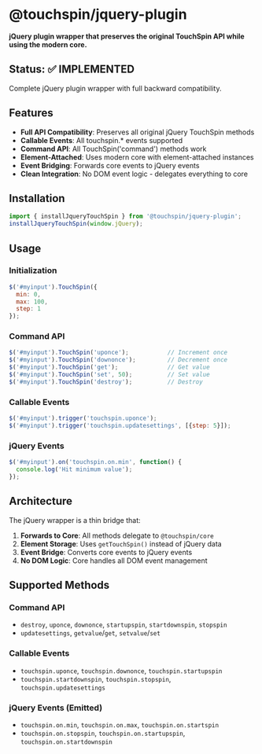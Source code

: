 @touchspin/jquery-plugin
=======================

**jQuery plugin wrapper that preserves the original TouchSpin API while using the modern core.**

## Status: ✅ IMPLEMENTED

Complete jQuery plugin wrapper with full backward compatibility.

## Features

- **Full API Compatibility**: Preserves all original jQuery TouchSpin methods
- **Callable Events**: All touchspin.* events supported
- **Command API**: All TouchSpin('command') methods work
- **Element-Attached**: Uses modern core with element-attached instances
- **Event Bridging**: Forwards core events to jQuery events
- **Clean Integration**: No DOM event logic - delegates everything to core

## Installation

```javascript
import { installJqueryTouchSpin } from '@touchspin/jquery-plugin';
installJqueryTouchSpin(window.jQuery);
```

## Usage

### Initialization
```javascript
$('#myinput').TouchSpin({
  min: 0,
  max: 100,
  step: 1
});
```

### Command API
```javascript
$('#myinput').TouchSpin('uponce');           // Increment once
$('#myinput').TouchSpin('downonce');         // Decrement once
$('#myinput').TouchSpin('get');              // Get value
$('#myinput').TouchSpin('set', 50);          // Set value
$('#myinput').TouchSpin('destroy');          // Destroy
```

### Callable Events
```javascript
$('#myinput').trigger('touchspin.uponce');
$('#myinput').trigger('touchspin.updatesettings', [{step: 5}]);
```

### jQuery Events
```javascript
$('#myinput').on('touchspin.on.min', function() {
  console.log('Hit minimum value');
});
```

## Architecture

The jQuery wrapper is a thin bridge that:

1. **Forwards to Core**: All methods delegate to `@touchspin/core`
2. **Element Storage**: Uses `getTouchSpin()` instead of jQuery data
3. **Event Bridge**: Converts core events to jQuery events
4. **No DOM Logic**: Core handles all DOM event management

## Supported Methods

### Command API
- `destroy`, `uponce`, `downonce`, `startupspin`, `startdownspin`, `stopspin`
- `updatesettings`, `getvalue`/`get`, `setvalue`/`set`

### Callable Events
- `touchspin.uponce`, `touchspin.downonce`, `touchspin.startupspin`
- `touchspin.startdownspin`, `touchspin.stopspin`, `touchspin.updatesettings`

### jQuery Events (Emitted)
- `touchspin.on.min`, `touchspin.on.max`, `touchspin.on.startspin`
- `touchspin.on.stopspin`, `touchspin.on.startupspin`, `touchspin.on.startdownspin`

